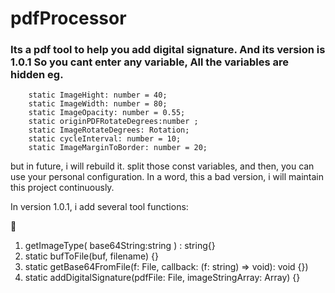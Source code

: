 # pdfProcessor

### Its a pdf tool to help you add digital signature. And its version is 1.0.1 So you cant enter any variable, All the variables are hidden eg.  
```
    static ImageHight: number = 40;
    static ImageWidth: number = 80;
    static ImageOpacity: number = 0.55;
    static originPDFRotateDegrees:number ;
    static ImageRotateDegrees: Rotation;
    static cycleInterval: number = 10;
    static ImageMarginToBorder: number = 20;
```
but in future, i will rebuild it. split those const variables, and then, you can use your personal configuration. 
In a word, this a bad version, i will maintain this project continuously.

In version 1.0.1, i add several tool functions:

🔽
1. getImageType( base64String:string ) : string{}
2. static bufToFile(buf, filename) {}
3. static getBase64FromFile(f: File, callback: (f: string) => void): void {})
4. static addDigitalSignature(pdfFile: File, imageStringArray: Array<string>) {}
